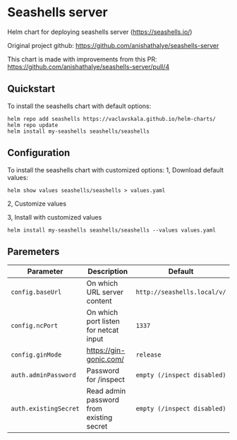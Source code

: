 
# Seashells server

Helm chart for deploying seashells server (https://seashells.io/)

Original project github: https://github.com/anishathalye/seashells-server

This chart is made with improvements from this PR: https://github.com/anishathalye/seashells-server/pull/4

## Quickstart
To install the seashells chart with default options:
```
helm repo add seashells https://vaclavskala.github.io/helm-charts/
helm repo update
helm install my-seashells seashells/seashells
```

## Configuration
To install the seashells chart with customized options:
1, Download default values:
```
helm show values seashells/seashells > values.yaml
```
2, Customize values

3, Install with customized values
```
helm install my-seashells seashells/seashells --values values.yaml
```

## Paremeters
|              Parameter       |                    Description                     |                     Default                      |
| ---------------------------- | -------------------------------------------------- | ------------------------------------------------ |
| `config.baseUrl`             | On which URL server content                        | `http://seashells.local/v/`                      |
| `config.ncPort`              | On which port listen for netcat input              | `1337`                                           |
| `config.ginMode`             | https://gin-gonic.com/                             | `release`                                        |
| `auth.adminPassword`         | Password for /inspect                              | `empty (/inspect disabled)`                      |
| `auth.existingSecret`        | Read admin password from existing secret           | `empty (/inspect disabled)`                      |
